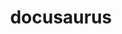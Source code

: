 ---
blog: http://docusaurus.io/blog
github: facebook/docusaurus
guide: https://github.com/facebook/Docusaurus/tree/master/website/static/img
logohandle: docusaurus
sort: docusaurus
title: docusaurus
website: https://docusaurus.io/
---